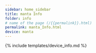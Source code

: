 ```yaml
---
sidebar: home_sidebar
title: manta Info
folder: info
# name of the page (/{{permalink}}.html)
permalink: manta_Info.html
device: manta
---
```

{% include templates/device_info.md %}
